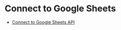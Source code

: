 

# Connect to Google Sheets 
   - [Connect to Google Sheets API](https://developers.google.com/sheets/api/quickstart/python)